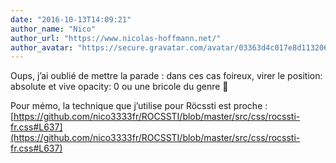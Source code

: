 ```yaml
---
date: "2016-10-13T14:09:21"
author_name: "Nico"
author_url: "https://www.nicolas-hoffmann.net/"
author_avatar: "https://secure.gravatar.com/avatar/03363d4c017e8d11320687f2efa722a0?s=48&d=mm&r=g"
---
```

Oups, j’ai oublié de mettre la parade : dans ces cas foireux, virer le position: absolute et vive opacity: 0 ou une bricole du genre 🙂

Pour mémo, la technique que j’utilise pour Röcssti est proche : [https://github.com/nico3333fr/ROCSSTI/blob/master/src/css/rocssti-fr.css#L637](https://github.com/nico3333fr/ROCSSTI/blob/master/src/css/rocssti-fr.css#L637)
